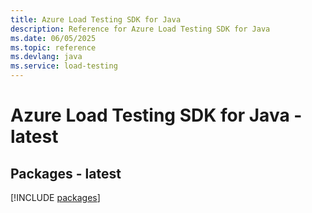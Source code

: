 ```yaml
---
title: Azure Load Testing SDK for Java
description: Reference for Azure Load Testing SDK for Java
ms.date: 06/05/2025
ms.topic: reference
ms.devlang: java
ms.service: load-testing
---
```

# Azure Load Testing SDK for Java - latest
## Packages - latest
[!INCLUDE [packages](load-testing-index.md)]